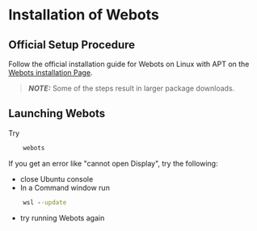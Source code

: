 # Installation of Webots

## Official Setup Procedure
Follow the official installation guide for Webots on Linux with APT on the 
[Webots installation Page](https://cyberbotics.com/doc/guide/installation-procedure#installing-the-debian-package-with-the-advanced-packaging-tool-apt).

> **_NOTE:_**
Some of the steps result in larger package downloads.

## Launching Webots

Try 
```bash
    webots
```

If you get an error like "cannot open Display", try the following:
* close Ubuntu console
* In a Command window run

```bat
    wsl --update
```
* try running Webots again
